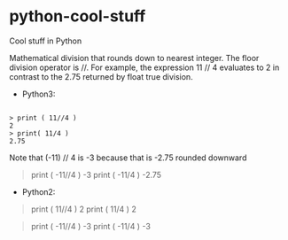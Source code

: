 # python-cool-stuff
Cool stuff in Python


 
Mathematical division that rounds down to nearest integer.
The floor division operator is //.
For example, the expression 11 // 4 evaluates to 2 in contrast to the 2.75 returned by float true division.

- Python3:
```

> print ( 11//4 )
2
> print( 11/4 )
2.75
```

Note that (-11) // 4 is -3 because that is -2.75 rounded downward
> print ( -11//4 )
-3 
> print ( -11/4 )
-2.75 

- Python2:
> print ( 11//4 )
2 
> print ( 11/4 )
2 

> print ( -11//4 )
-3 
> print ( -11/4 )
-3 

